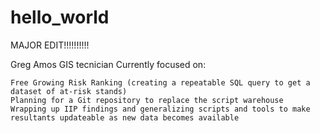 # hello_world
MAJOR EDIT!!!!!!!!!!

Greg Amos GIS tecnician Currently focused on:

    Free Growing Risk Ranking (creating a repeatable SQL query to get a dataset of at-risk stands)
    Planning for a Git repository to replace the script warehouse
    Wrapping up IIP findings and generalizing scripts and tools to make resultants updateable as new data becomes available
